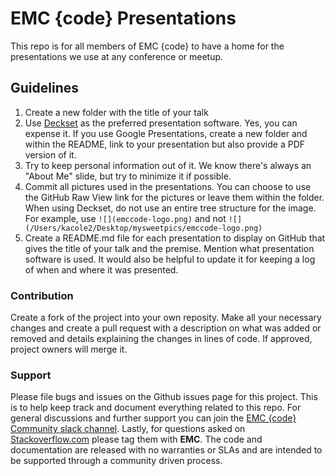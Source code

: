 # EMC {code} Presentations

This repo is for all members of EMC {code} to have a home for the presentations we use at any conference or meetup. 

## Guidelines

1. Create a new folder with the title of your talk
2. Use [Deckset](http://www.decksetapp.com/) as the preferred presentation software. Yes, you can expense it. If you use Google Presentations, create a new folder and within the README, link to your presentation but also provide a PDF version of it.
3. Try to keep personal information out of it. We know there's always an "About Me" slide, but try to minimize it if possible.
4. Commit all pictures used in the presentations. You can choose to use the GitHub Raw View link for the pictures or leave them within the folder. When using Deckset, do not use an entire tree structure for the image. For example, use `![](emccode-logo.png)` and not `![](/Users/kacole2/Desktop/mysweetpics/emccode-logo.png)`
5. Create a README.md file for each presentation to display on GitHub that gives the title of your talk and the premise. Mention what presentation software is used. It would also be helpful to update it for keeping a log of when and where it was presented.


### Contribution

Create a fork of the project into your own reposity. Make all your necessary changes and create a pull request with a description on what was added or removed and details explaining the changes in lines of code. If approved, project owners will merge it.


### Support

Please file bugs and issues on the Github issues page for this project. This is to help keep track and document everything related to this repo. For general discussions and further support you can join the [EMC {code} Community slack channel](http://community.emccode.com/). Lastly, for questions asked on [Stackoverflow.com](https://stackoverflow.com) please tag them with **EMC**. The code and documentation are released with no warranties or SLAs and are intended to be supported through a community driven process.